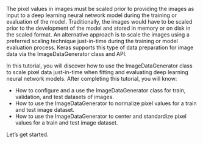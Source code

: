 

The pixel values in images must be scaled prior to providing the images as input to a deep
learning neural network model during the training or evaluation of the model. Traditionally, the
images would have to be scaled prior to the development of the model and stored in memory or
on disk in the scaled format. An alternative approach is to scale the images using a preferred
scaling technique just-in-time during the training or model evaluation process. Keras supports
this type of data preparation for image data via the ImageDataGenerator class and API.

In this tutorial, you will discover how to use the ImageDataGenerator class to scale pixel
data just-in-time when fitting and evaluating deep learning neural network models. After
completing this tutorial, you will know:
- How to configure and a use the ImageDataGenerator class for train, validation, and test
datasets of images.
- How to use the ImageDataGenerator to normalize pixel values for a train and test image
dataset.
- How to use the ImageDataGenerator to center and standardize pixel values for a train
and test image dataset.

Let’s get started.